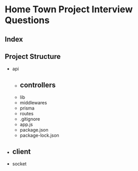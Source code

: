 <h1>Home Town Project Interview Questions</h1>

## Index

## Project Structure

- api
  - controllers
    - 
  - lib
  - middlewares
  - prisma
  - routes
  - .gitignore
  - app.js
  - package.json
  - package-lock.json
- client
  - 
- socket